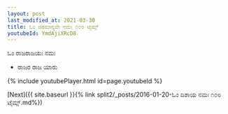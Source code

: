 ```yaml
---
layout: post
last_modified_at: 2021-03-30
title: ಓಂ ಜಿಠಮಾನ್ಯವೇ ನಮಃ ೧೦೮ ಟೈಮ್ಸ್
youtubeId: YmdAjiXRcD8
---
```

 
 
 ಓಂ ರಾಜರಾಜಯಃ ನಮಃ  
 
 -  ರಾಜರ ರಾಜ ಯಾರು 
 
  
 
  
 
 
 
 
 
 


{% include youtubePlayer.html id=page.youtubeId %}
 
[Next]({{ site.baseurl }}{% link  split2/_posts/2016-01-20-ಓಂ ದಿಶಾಯ ನಮಃ ೧೦೮ ಟೈಮ್ಸ್.md%})
 
